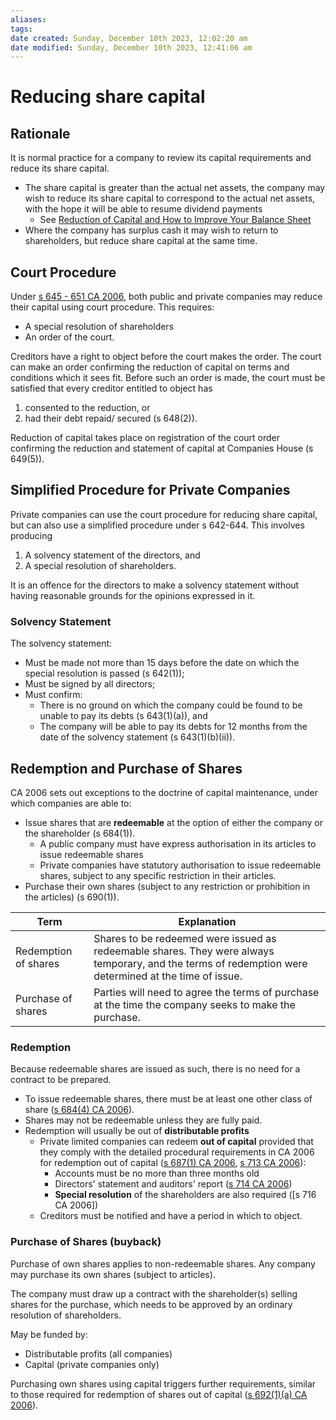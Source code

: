 ```yaml
---
aliases: 
tags: 
date created: Sunday, December 10th 2023, 12:02:20 am
date modified: Sunday, December 10th 2023, 12:41:06 am
---
```


# Reducing share capital

## Rationale

It is normal practice for a company to review its capital requirements and reduce its share capital.

- The share capital is greater than the actual net assets, the company may wish to reduce its share capital to correspond to the actual net assets, with the hope it will be able to resume dividend payments
	- See [Reduction of Capital and How to Improve Your Balance Sheet](https://www.dcslegal.com/news-and-insights/reduction-capital-and-how-improve-your-balance-sheet)
- Where the company has surplus cash it may wish to return to shareholders, but reduce share capital at the same time.

## Court Procedure

Under [s 645 - 651 CA 2006](https://www.legislation.gov.uk/ukpga/2006/46/section/645), both public and private companies may reduce their capital using court procedure. This requires:

- A special resolution of shareholders
- An order of the court.

Creditors have a right to object before the court makes the order. The court can make an order confirming the reduction of capital on terms and conditions which it sees fit. Before such an order is made, the court must be satisfied that every creditor entitled to object has

1. consented to the reduction, or
2. had their debt repaid/ secured (s 648(2)).

Reduction of capital takes place on registration of the court order confirming the reduction and statement of capital at Companies House (s 649(5)).

## Simplified Procedure for Private Companies

Private companies can use the court procedure for reducing share capital, but can also use a simplified procedure under s 642-644. This involves producing

1. A solvency statement of the directors, and
2. A special resolution of shareholders.

It is an offence for the directors to make a solvency statement without having reasonable grounds for the opinions expressed in it.

### Solvency Statement

The solvency statement:

- Must be made not more than 15 days before the date on which the special resolution is passed (s 642(1));
- Must be signed by all directors;
- Must confirm:
	- There is no ground on which the company could be found to be unable to pay its debts (s 643(1)(a)), and
	- The company will be able to pay its debts for 12 months from the date of the solvency statement (s 643(1)(b)(ii)).

## Redemption and Purchase of Shares

CA 2006 sets out exceptions to the doctrine of capital maintenance, under which companies are able to:

- Issue shares that are **redeemable** at the option of either the company or the shareholder (s 684(1)).
	- A public company must have express authorisation in its articles to issue redeemable shares
	- Private companies have statutory authorisation to issue redeemable shares, subject to any specific restriction in their articles.
- Purchase their own shares (subject to any restriction or prohibition in the articles) (s 690(1)).

Term | Explanation
---|---
Redemption of shares | Shares to be redeemed were issued as redeemable shares. They were always temporary, and the terms of redemption were determined at the time of issue.
Purchase of shares | Parties will need to agree the terms of purchase at the time the company seeks to make the purchase.

### Redemption

Because redeemable shares are issued as such, there is no need for a contract to be prepared.

- To issue redeemable shares, there must be at least one other class of share ([s 684(4) CA 2006](https://www.legislation.gov.uk/ukpga/2006/46/section/684)).
- Shares may not be redeemable unless they are fully paid.
- Redemption will usually be out of **distributable profits**
	- Private limited companies can redeem **out of capital** provided that they comply with the detailed procedural requirements in CA 2006 for redemption out of capital ([s 687(1) CA 2006](https://www.legislation.gov.uk/ukpga/2006/46/section/687), [s 713 CA 2006](https://www.legislation.gov.uk/ukpga/2006/46/section/713)):
		- Accounts must be no more than three months old
		- Directors' statement and auditors' report ([s 714 CA 2006](https://www.legislation.gov.uk/ukpga/2006/46/section/714))
		- **Special resolution** of the shareholders are also required ([s 716 CA 2006])
	- Creditors must be notified and have a period in which to object.

### Purchase of Shares (buyback)

Purchase of own shares applies to non-redeemable shares. Any company may purchase its own shares (subject to articles).

The company must draw up a contract with the shareholder(s) selling shares for the purchase, which needs to be approved by an ordinary resolution of shareholders.

May be funded by:

- Distributable profits (all companies)
- Capital (private companies only)

Purchasing own shares using capital triggers further requirements, similar to those required for redemption of shares out of capital ([s 692(1)(a) CA 2006](https://www.legislation.gov.uk/ukpga/2006/46/section/692)).
